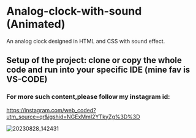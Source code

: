 # Analog-clock-with-sound (Animated)
An analog clock designed in HTML and CSS with sound effect.

## Setup of the project: clone or copy the whole code and run into your specific IDE (mine fav is VS-CODE)

### For more such content,please follow my instagram id:

https://instagram.com/web_coded?utm_source=qr&igshid=NGExMmI2YTkyZg%3D%3D

![20230828_142431](https://github.com/Web-CODED/Analog-clock-with-sound/assets/140079657/a48603f2-3161-4d44-a168-fbe4592a0a54)
